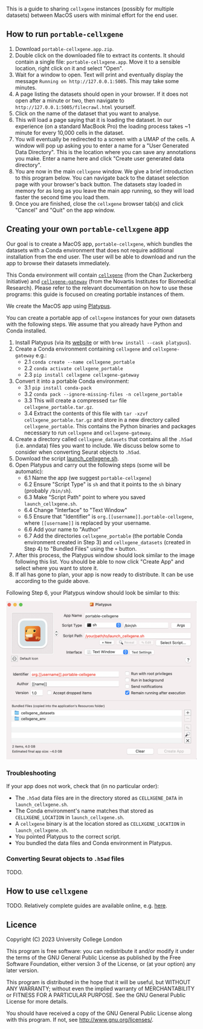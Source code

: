 This is a guide to sharing `cellxgene` instances (possibly for multiple
datasets) between MacOS users with minimal effort for the end user.

## How to run `portable-cellxgene`

1. Download `portable-cellxgene.app.zip`.
2. Double click on the downloaded file to extract its contents. It should
   contain a single file: `portable-cellxgene.app`. Move it to a sensible
   location, right click on it and select "Open".
3. Wait for a window to open. Text will print and eventually display the
   message `Running on http://127.0.0.1:5005`. This may take some minutes.
4. A page listing the datasets should open in your browser. If it does not open
   after a minute or two, then navigate to
   `http://127.0.0.1:5005/filecrawl.html` yourself.
5. Click on the name of the dataset that you want to analyse.
6. This will load a page saying that it is loading the dataset. In our
   experience (on a standard MacBook Pro) the loading process takes ~1 minute
   for every 10,000 cells in the dataset.
7. You will eventually be redirected to a screen with a UMAP of the cells. A
   window will pop up asking you to enter a name for a "User Generated Data
   Directory". This is the location where you can save any annotations you
   make. Enter a name here and click "Create user generated data directory".
8. You are now in the main `cellxgene` window. We give a brief introduction to
   this program below. You can navigate back to the dataset selection page with
   your browser's back button. The datasets stay loaded in memory for as long
   as you leave the main app running, so they will load faster the second time
   you load them.
9. Once you are finished, close the `cellxgene` browser tab(s) and click
   "Cancel" and "Quit" on the app window.

## Creating your own `portable-cellxgene` app

Our goal is to create a MacOS app, `portable-cellxgene`, which bundles
the datasets with a Conda environment that does not require
additional installation from the end user. The user will be able to download
and run the app to browse their datasets immediately.

This Conda environment will contain
[`cellxgene`](https://github.com/chanzuckerberg/cellxgene) (from the Chan
Zuckerberg Initiative) and
[`cellxgene-gateway`](https://github.com/Novartis/cellxgene-gateway) (from the
Novartis Institutes for Biomedical Research). Please refer to the relevant
documentation on how to use these programs: this guide is focused on creating
portable instances of them.

We create the MacOS app using [Platypus](https://sveinbjorn.org/platypus).

You can create a portable app of `cellxgene` instances for your own datasets
with the following steps. We assume that you already have Python and Conda
installed.

1. Install Platypus (via its [website](https://sveinbjorn.org/platypus) or with
   `brew install --cask platypus`).
2. Create a Conda environment containing `cellxgene` and `cellxgene-gateway`
   e.g.:
    * 2.1 `conda create --name cellxgene_portable`
    * 2.2 `conda activate cellxgene_portable`
    * 2.3 `pip install cellxgene cellxgene-gateway`
3. Convert it into a portable Conda environment:
    * 3.1 `pip install conda-pack`
    * 3.2 `conda pack --ignore-missing-files -n cellxgene_portable`
    * 3.3 This will create a compressed `tar` file `cellxgene_portable.tar.gz`.
    * 3.4 Extract the contents of this file with `tar -xzvf
      cellxgene_portable.tar.gz` and store in a new directory called
      `cellxgene_portable`. This contains the Python binaries and packages
      necessary to run `cellxgene` and `cellxgene-gateway`.
4. Create a directory called `cellxgene_datasets` that contains all the `.h5ad`
   (i.e. anndata) files you want to include. We discuss below some to consider
   when converting Seurat objects to `.h5ad`.
5. Download the script
   [launch_cellxgene.sh](https://raw.githubusercontent.com/george-hall-ucl/portable-cellxgene/main/launch_cellxgene.sh).
6. Open Platypus and carry out the following steps (some will be automatic):
    * 6.1 Name the app (we suggest `portable-cellxgene`)
    * 6.2 Ensure "Script Type" is `sh` and that it points to the `sh` binary
      (probably `/bin/sh`).
    * 6.3 Make "Script Path" point to where you saved `launch_cellxgene.sh`.
    * 6.4 Change "Interface" to "Text Window"
    * 6.5 Ensure that "Identifier" is `org.[[username]].portable-cellxgene`,
      where `[[username]]` is replaced by your username.
    * 6.6 Add your name to "Author"
    * 6.7 Add the directories `cellxgene_portable` (the portable Conda
      environment created in Step 3) and `cellxgene_datasets` (created in Step
      4) to "Bundled Files" using the `+` button.
7. After this process, the Platypus window should look similar to the image
   following this list. You should be able to now click "Create App" and select
   where you want to store it.
8. If all has gone to plan, your app is now ready to distribute. It can be use
   according to the guide above.

Following Step 6, your Platypus window should look be similar to this:
<p align="center">
  <img src="images/platypus_window.png" width="600">
</p>

### Troubleshooting

If your app does not work, check that (in no particular order):

* The `.h5ad` data files are in the directory stored as `CELLXGENE_DATA` in
  `launch_cellxgene.sh`.
* The Conda environment's name matches that stored as `CELLXGENE_LOCATION` in
  `launch_cellxgene.sh`.
* A `cellxgene` binary is at the location stored as `CELLXGENE_LOCATION` in
  `launch_cellxgene.sh`.
* You pointed Platypus to the correct script.
* You bundled the data files and Conda environment in Platypus.

### Converting Seurat objects to `.h5ad` files

TODO.

## How to use `cellxgene`

TODO. Relatively complete guides are available online, e.g.
[here](https://icbi-lab.github.io/cellxgene-user-guide/).

## Licence

Copyright (C) 2023 University College London

This program is free software: you can redistribute it and/or modify
it under the terms of the GNU General Public License as published by
the Free Software Foundation, either version 3 of the License, or
(at your option) any later version.

This program is distributed in the hope that it will be useful,
but WITHOUT ANY WARRANTY; without even the implied warranty of
MERCHANTABILITY or FITNESS FOR A PARTICULAR PURPOSE.  See the
GNU General Public License for more details.

You should have received a copy of the GNU General Public License
along with this program.  If not, see <http://www.gnu.org/licenses/>.
